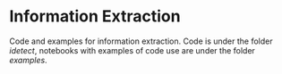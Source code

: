 # Information Extraction

Code and examples for information extraction.
Code is under the folder *idetect*, notebooks with examples of code use are under the folder *examples*.
